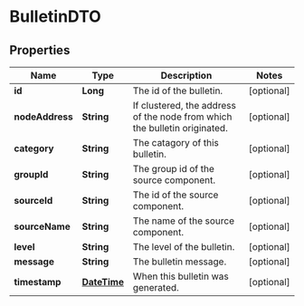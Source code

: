 
# BulletinDTO

## Properties
Name | Type | Description | Notes
------------ | ------------- | ------------- | -------------
**id** | **Long** | The id of the bulletin. |  [optional]
**nodeAddress** | **String** | If clustered, the address of the node from which the bulletin originated. |  [optional]
**category** | **String** | The catagory of this bulletin. |  [optional]
**groupId** | **String** | The group id of the source component. |  [optional]
**sourceId** | **String** | The id of the source component. |  [optional]
**sourceName** | **String** | The name of the source component. |  [optional]
**level** | **String** | The level of the bulletin. |  [optional]
**message** | **String** | The bulletin message. |  [optional]
**timestamp** | [**DateTime**](DateTime.md) | When this bulletin was generated. |  [optional]




